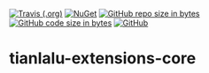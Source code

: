 [![Travis (.org)](https://img.shields.io/travis/tianlalu-team/tianlalu-extensions-core.svg?style=popout)](https://travis-ci.org/tianlalu-team/tianlalu-extensions-core)
[![NuGet](https://img.shields.io/nuget/v/TianLaLu.Extensions.svg?style=popout)](https://www.nuget.org/packages/TianLaLu.Extensions/)
[![GitHub repo size in bytes](https://img.shields.io/github/repo-size/badges/shields.svg?style=popout)](https://github.com/tianlalu-team/tianlalu-extensions-core)
[![GitHub code size in bytes](https://img.shields.io/github/languages/code-size/badges/shields.svg?style=popout)](https://github.com/tianlalu-team/tianlalu-extensions-core)
[![GitHub](https://img.shields.io/github/license/mashape/apistatus.svg?style=popout)](https://github.com/tianlalu-team/tianlalu-extensions-core/blob/master/LICENSE)

# tianlalu-extensions-core